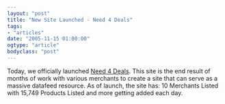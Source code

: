 ```yaml
---
layout: "post"
title: "New Site Launched - Need 4 Deals"
tags: 
- "articles"
date: "2005-11-15 01:00:00"
ogtype: "article"
bodyclass: "post"
---
```


Today, we officially launched [Need 4 Deals](http://www.need4deals.com/). This site is the end result of months of work with various merchants to create a site that can serve as a massive datafeed resource. As of launch, the site has: 10 Merchants Listed with 15,749 Products Listed and more getting added each day.